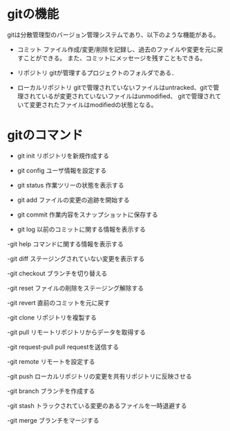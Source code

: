 # gitの機能

gitは分散管理型のバージョン管理システムであり、以下のような機能がある。

- コミット
ファイル作成/変更/削除を記録し、過去のファイルや変更を元に戻すことができる。
また、コミットにメッセージを残すこともできる。

- リポジトリ
gitが管理するプロジェクトのフォルダである．

- ローカルリポジトリ
gitで管理されていないファイルはuntracked、gitで管理されているが変更されていないファイルはunmodified、
gitで管理されていて変更されたファイルはmodifiedの状態となる。



# gitのコマンド

- git init
リポジトリを新規作成する

- git config
ユーザ情報を設定する

- git status
作業ツリーの状態を表示する

- git add
ファイルの変更の追跡を開始する

- git commit
作業内容をスナップショットに保存する

- git log
以前のコミットに関する情報を表示する

-git help
コマンドに関する情報を表示する

-git diff
ステージングされていない変更を表示する

-git checkout
ブランチを切り替える

-git reset
ファイルの削除をステージング解除する

-git revert
直前のコミットを元に戻す

-git clone
リポジトリを複製する

-git pull
リモートリポジトリからデータを取得する

-git request-pull
pull requestを送信する

-git remote
リモートを設定する

-git push
ローカルリポジトリの変更を共有リポジトリに反映させる

-git branch
ブランチを作成する

-git stash
トラックされている変更のあるファイルを一時退避する

-git merge
ブランチをマージする
